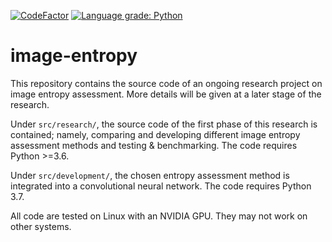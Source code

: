 [![CodeFactor](https://www.codefactor.io/repository/github/xphyro/image-entropy/badge)](https://www.codefactor.io/repository/github/xphyro/image-entropy)
[![Language grade: Python](https://img.shields.io/lgtm/grade/python/g/XPhyro/image-entropy.svg?logo=lgtm&logoWidth=18)](https://lgtm.com/projects/g/XPhyro/image-entropy/context:python)

# image-entropy
This repository contains the source code of an ongoing research project on image
entropy assessment. More details will be given at a later stage of the research.

Under `src/research/`, the source code of the first phase of this research is
contained; namely, comparing and developing different image entropy assessment
methods and testing & benchmarking. The code requires Python >=3.6.

Under `src/development/`, the chosen entropy assessment method is integrated
into a convolutional neural network. The code requires Python 3.7.

All code are tested on Linux with an NVIDIA GPU. They may not work on other systems.
